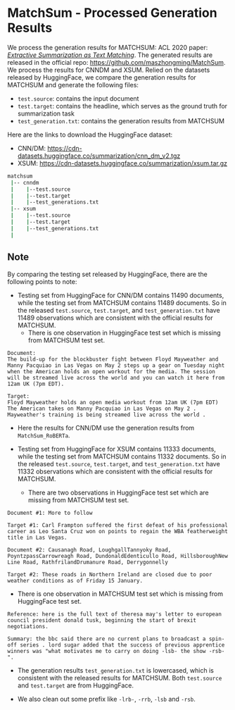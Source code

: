 # MatchSum - Processed Generation Results
We process the generation results for MATCHSUM: ACL 2020 paper: *[Extractive Summarization as Text Matching](https://arxiv.org/abs/2004.08795)*. The generated results are released in the official repo: https://github.com/maszhongming/MatchSum. We process the results for CNNDM and XSUM. Relied on the datasets released by HuggingFace, we compare the generation results for MATCHSUM and generate the following files:
- ```test.source```: contains the input document
- ```test.target```: contains the headline, which serves as the ground truth for summarization task
- ```test_generation.txt```: contains the generation results from MATCHSUM

Here are the links to download the HuggingFace dataset:
- CNN/DM: https://cdn-datasets.huggingface.co/summarization/cnn_dm_v2.tgz
- XSUM: https://cdn-datasets.huggingface.co/summarization/xsum.tar.gz

```bash
matchsum
 |-- cnndm
 |    |--test.source
 |    |--test.target
 |    |--test_generations.txt
 |-- xsum
 |    |--test.source
 |    |--test.target
 |    |--test_generations.txt
 |
```

## Note
By comparing the testing set released by HuggingFace, there are the following points to note:
- Testing set from HuggingFace for CNN/DM contains 11490 documents, while the testing set from MATCHSUM contains 11489 documents. So in the released ```test.source```, ```test.target```, and ```test_generation.txt``` have 11489 observations which are consistent with the official results for MATCHSUM. 
  - There is one observation in HuggingFace test set which is missing from MATCHSUM test set. 

```
Document:
The build-up for the blockbuster fight between Floyd Mayweather and Manny Pacquiao in Las Vegas on May 2 steps up a gear on Tuesday night when the American holds an open workout for the media. The session will be streamed live across the world and you can watch it here from 12am UK (7pm EDT).

Target:
Floyd Mayweather holds an open media workout from 12am UK (7pm EDT) The American takes on Manny Pacquiao in Las Vegas on May 2 . Mayweather's training is being streamed live across the world .
```

- Here the results for CNN/DM use the generation results from ```MatchSum_RoBERTa```.

- Testing set from HuggingFace for XSUM contains 11333 documents, while the testing set from MATCHSUM contains 11332 documents. So in the released ```test.source```, ```test.target```, and ```test_generation.txt``` have 11332 observations which are consistent with the official results for MATCHSUM. 

  - There are two observations in HuggingFace test set which are missing from MATCHSUM test set.
  
```
Document #1: More to follow

Target #1: Carl Frampton suffered the first defeat of his professional career as Leo Santa Cruz won on points to regain the WBA featherweight title in Las Vegas.

Document #2: Causanagh Road, LoughgallTannyoky Road, PoyntzpassCarrowreagh Road, DundonaldEdenticullo Road, HillsboroughNew Line Road, RathfrilandDrumanure Road, Derrygonnelly

Target #2: These roads in Northern Ireland are closed due to poor weather conditions as of Friday 15 January.
```

  - There is one observation in MATCHSUM test set which is missing from HuggingFace test set.

```
Reference: here is the full text of theresa may's letter to european council president donald tusk, beginning the start of brexit negotiations.

Summary: the bbc said there are no current plans to broadcast a spin-off series . lord sugar added that the success of previous apprentice winners was "what motivates me to carry on doing -lsb- the show -rsb- ".
```

- The generation results ```test_generation.txt``` is lowercased, which is consistent with the released results for MATCHSUM. Both ```test.source``` and ```test.target``` are from HuggingFace.

- We also clean out some prefix like ```-lrb-```, ```-rrb```, ```-lsb``` and ```-rsb```.
